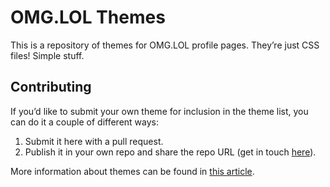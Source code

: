 # OMG.LOL Themes

This is a repository of themes for OMG.LOL profile pages. They’re just CSS files! Simple stuff.

## Contributing

If you’d like to submit your own theme for inclusion in the theme list, you can do it a couple of different ways:

1. Submit it here with a pull request.
2. Publish it in your own repo and share the repo URL (get in touch [here](https://meta.omg.lol/help/contact)).

More information about themes can be found in [this article](https://meta.omg.lol/help/profile-themes).